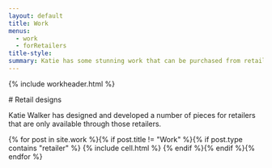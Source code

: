 ```yaml
---
layout: default
title: Work
menus: 
  - work
  - forRetailers
title-style: 
summary: Katie has some stunning work that can be purchased from retailers
---
```

{% include workheader.html %}

<div class="content for_retailers" markdown="1">
# Retail designs

Katie Walker has designed and developed a number of pieces for retailers that are only available through those retailers.
  
  <div class="grid clearfix">
    {% for post in site.work %}{% if post.title != "Work" %}{% if post.type contains "retailer" %}
    {% include cell.html %}
    {% endif %}{% endif %}{% endfor %}
  </div>
</div>


